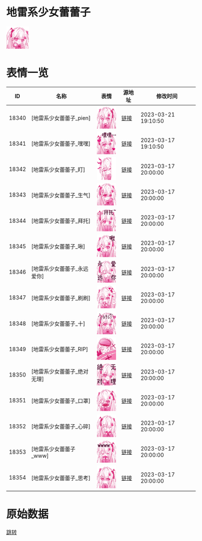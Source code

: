 # 地雷系少女蕾蕾子

<img src="./cover.png" height="60" alt="cover" />

# 表情一览

|ID|名称|表情|源地址|修改时间|
|----|----|----|----|----|
|18340|[地雷系少女蕾蕾子_pien]|<img src="./pic/018340_%5B地雷系少女蕾蕾子_pien%5D.png" height="60" alt="pien"/>|[链接](https://i0.hdslb.com/bfs/garb/a64a3007551236c4952107cd1f5efe846f7af63f.png)|2023-03-21 19:10:50|
|18341|[地雷系少女蕾蕾子_嘿嘿]|<img src="./pic/018341_%5B地雷系少女蕾蕾子_嘿嘿%5D.png" height="60" alt="嘿嘿"/>|[链接](https://i0.hdslb.com/bfs/garb/a072f3b128c1569b97c647a7a9b2f843e1f1fe73.png)|2023-03-17 19:10:50|
|18342|[地雷系少女蕾蕾子_盯]|<img src="./pic/018342_%5B地雷系少女蕾蕾子_盯%5D.png" height="60" alt="盯"/>|[链接](https://i0.hdslb.com/bfs/garb/c27c8aa097a86f0131a06fbfc7e2bf5fd1a91a21.png)|2023-03-17 20:00:00|
|18343|[地雷系少女蕾蕾子_生气]|<img src="./pic/018343_%5B地雷系少女蕾蕾子_生气%5D.png" height="60" alt="生气"/>|[链接](https://i0.hdslb.com/bfs/garb/4d249a75091fa08d30dd9d297ebe6ef01c8064d7.png)|2023-03-17 20:00:00|
|18344|[地雷系少女蕾蕾子_拜托]|<img src="./pic/018344_%5B地雷系少女蕾蕾子_拜托%5D.png" height="60" alt="拜托"/>|[链接](https://i0.hdslb.com/bfs/garb/5b5eb7f86a990eb3fd334c92930e04bdad5f534a.png)|2023-03-17 20:00:00|
|18345|[地雷系少女蕾蕾子_啾]|<img src="./pic/018345_%5B地雷系少女蕾蕾子_啾%5D.png" height="60" alt="啾"/>|[链接](https://i0.hdslb.com/bfs/garb/c9b94215d57c0b86bf416ea804ed0716921574d0.png)|2023-03-17 20:00:00|
|18346|[地雷系少女蕾蕾子_永远爱你]|<img src="./pic/018346_%5B地雷系少女蕾蕾子_永远爱你%5D.png" height="60" alt="永远爱你"/>|[链接](https://i0.hdslb.com/bfs/garb/ef0a0d065bb2369d8e2947a502e4e85d4647dc11.png)|2023-03-17 20:00:00|
|18347|[地雷系少女蕾蕾子_刷刷]|<img src="./pic/018347_%5B地雷系少女蕾蕾子_刷刷%5D.png" height="60" alt="刷刷"/>|[链接](https://i0.hdslb.com/bfs/garb/cd51e5836deafdfba930be3855027b37e7c60c6b.png)|2023-03-17 20:00:00|
|18348|[地雷系少女蕾蕾子_十]|<img src="./pic/018348_%5B地雷系少女蕾蕾子_十%5D.png" height="60" alt="十"/>|[链接](https://i0.hdslb.com/bfs/garb/34340509cb536059e5c39b571e1f3c3c0089767e.png)|2023-03-17 20:00:00|
|18349|[地雷系少女蕾蕾子_RIP]|<img src="./pic/018349_%5B地雷系少女蕾蕾子_RIP%5D.png" height="60" alt="RIP"/>|[链接](https://i0.hdslb.com/bfs/garb/fc0d702c15f33aeea3e1b90c212844dcc41c9e18.png)|2023-03-17 20:00:00|
|18350|[地雷系少女蕾蕾子_绝对无理]|<img src="./pic/018350_%5B地雷系少女蕾蕾子_绝对无理%5D.png" height="60" alt="绝对无理"/>|[链接](https://i0.hdslb.com/bfs/garb/2ae9ab6d359b73124daf285f85256676cb609956.png)|2023-03-17 20:00:00|
|18351|[地雷系少女蕾蕾子_口罩]|<img src="./pic/018351_%5B地雷系少女蕾蕾子_口罩%5D.png" height="60" alt="口罩"/>|[链接](https://i0.hdslb.com/bfs/garb/e9249803f591f058be75ecf0c9141426b2c78dc4.png)|2023-03-17 20:00:00|
|18352|[地雷系少女蕾蕾子_心碎]|<img src="./pic/018352_%5B地雷系少女蕾蕾子_心碎%5D.png" height="60" alt="心碎"/>|[链接](https://i0.hdslb.com/bfs/garb/1e58a58fa31d8a9502b595fa744f4e37708e0918.png)|2023-03-17 20:00:00|
|18353|[地雷系少女蕾蕾子_www]|<img src="./pic/018353_%5B地雷系少女蕾蕾子_www%5D.png" height="60" alt="www"/>|[链接](https://i0.hdslb.com/bfs/garb/b73d2cdc7c325c4b47c3b9ef046a5dbf841dc422.png)|2023-03-17 20:00:00|
|18354|[地雷系少女蕾蕾子_思考]|<img src="./pic/018354_%5B地雷系少女蕾蕾子_思考%5D.png" height="60" alt="思考"/>|[链接](https://i0.hdslb.com/bfs/garb/a78996685c8fcdae72404b32d10171379821eb7b.png)|2023-03-17 20:00:00|

# 原始数据

[跳转](./raw.json)

